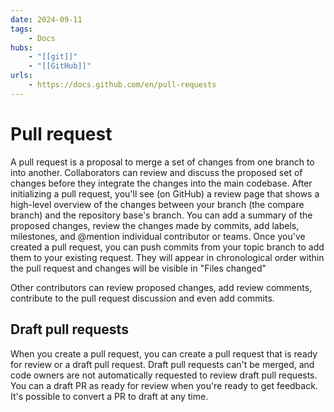 ```yaml
---
date: 2024-09-11
tags:
    - Docs
hubs:
    - "[[git]]"
    - "[[GitHub]]"
urls:
    - https://docs.github.com/en/pull-requests
---
```


# Pull request 

A pull request is a proposal to merge a set of changes from one branch to into another. Collaborators can review and discuss the proposed set of changes before they integrate the changes into the main codebase.
After initializing a pull request, you'll see (on GitHub) a review page that shows a high-level overview of the changes between your branch (the compare branch) and the repository base's branch.
You can add a summary of the proposed changes, review the changes made by commits, add labels, milestones, and @mention individual contributor or teams.
Once you've created a pull request, you can push commits from your topic branch to add them to your existing request. They will appear in chronological order within the pull request and changes will be visible in "Files changed"

Other contributors can review proposed changes, add review comments, contribute to the pull request discussion and even add commits.

## Draft pull requests
When you create a pull request, you can create a pull request that is ready for review or a draft pull request. Draft pull requests can't be merged, and code owners are not automatically requested to review draft pull requests.
You can a draft PR as ready for review when you're ready to get feedback. It's possible to convert a PR to draft at any time.
